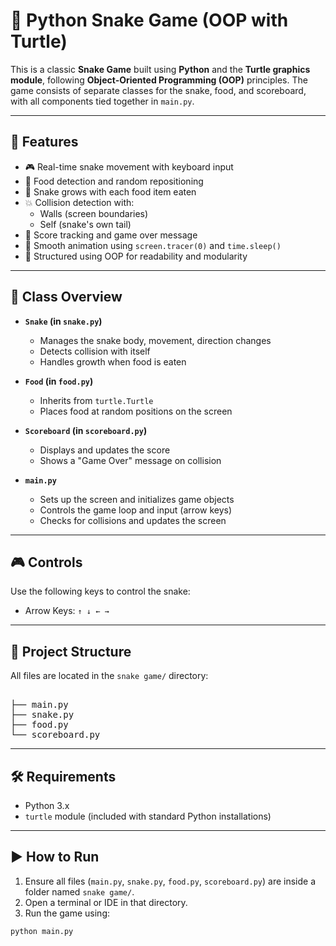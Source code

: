 # 🐍 Python Snake Game (OOP with Turtle)

This is a classic **Snake Game** built using **Python** and the **Turtle graphics module**, following **Object-Oriented Programming (OOP)** principles. The game consists of separate classes for the snake, food, and scoreboard, with all components tied together in `main.py`.

---

## 🚀 Features

- 🎮 Real-time snake movement with keyboard input
- 🍎 Food detection and random repositioning
- 🐍 Snake grows with each food item eaten
- 💥 Collision detection with:
  - Walls (screen boundaries)
  - Self (snake's own tail)
- 🧠 Score tracking and game over message
- 🐢 Smooth animation using `screen.tracer(0)` and `time.sleep()`
- 🧱 Structured using OOP for readability and modularity

---

## 🧠 Class Overview

- **`Snake` (in `snake.py`)**
  - Manages the snake body, movement, direction changes
  - Detects collision with itself
  - Handles growth when food is eaten

- **`Food` (in `food.py`)**
  - Inherits from `turtle.Turtle`
  - Places food at random positions on the screen

- **`Scoreboard` (in `scoreboard.py`)**
  - Displays and updates the score
  - Shows a "Game Over" message on collision

- **`main.py`**
  - Sets up the screen and initializes game objects
  - Controls the game loop and input (arrow keys)
  - Checks for collisions and updates the screen

---

## 🎮 Controls

Use the following keys to control the snake:

- Arrow Keys: `↑ ↓ ← →`

---

## 📁 Project Structure

All files are located in the `snake game/` directory:

<pre> <br>├── main.py <br>├── snake.py <br>├── food.py <br>└── scoreboard.py </pre>
---

## 🛠 Requirements

- Python 3.x
- `turtle` module (included with standard Python installations)

---

## ▶️ How to Run

1. Ensure all files (`main.py`, `snake.py`, `food.py`, `scoreboard.py`) are inside a folder named `snake game/`.
2. Open a terminal or IDE in that directory.
3. Run the game using:

```bash
python main.py
